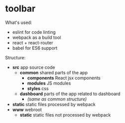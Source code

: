 # toolbar

What's used:

* eslint for code linting
* webpack as a build tool
* react + react-router
* babel for ES6 support

Structure:

* **src** app source code
  * **common** shared parts of the app
    * **components** React jsx components
    * **modules** JS modules
    * **styles** css
  * **dashboard** parts of the app related to dashboard
    * *(same as common structure)*
* **static** static files processed by webpack
* **www** webroot
  * **static** static files not processed by webpack
